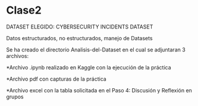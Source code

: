 # Clase2

DATASET ELEGIDO: CYBERSECURITY INCIDENTS DATASET

Datos estructurados, no estructurados, manejo de Datasets

Se ha creado el directorio Analisis-del-Dataset en el cual se adjuntaran 3 archivos: 

*Archivo .ipynb realizado en Kaggle con la ejecución de la práctica

*Archivo pdf con capturas de la práctica

*Archivo excel con la tabla solicitada en el Paso 4: Discusión y Reflexión en grupos 
